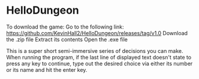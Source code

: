 # HelloDungeon
To download the game:
Go to the following link: https://github.com/KevinHall2/HelloDungeon/releases/tag/v1.0
Download the .zip file
Extract its contents
Open the .exe file

This is a super short semi-immersive series of decisions you can make.
When running the program, if the last line of displayed text doesn't state to press any key to continue, type out the desired choice via either its number or its name and hit the enter key. 
